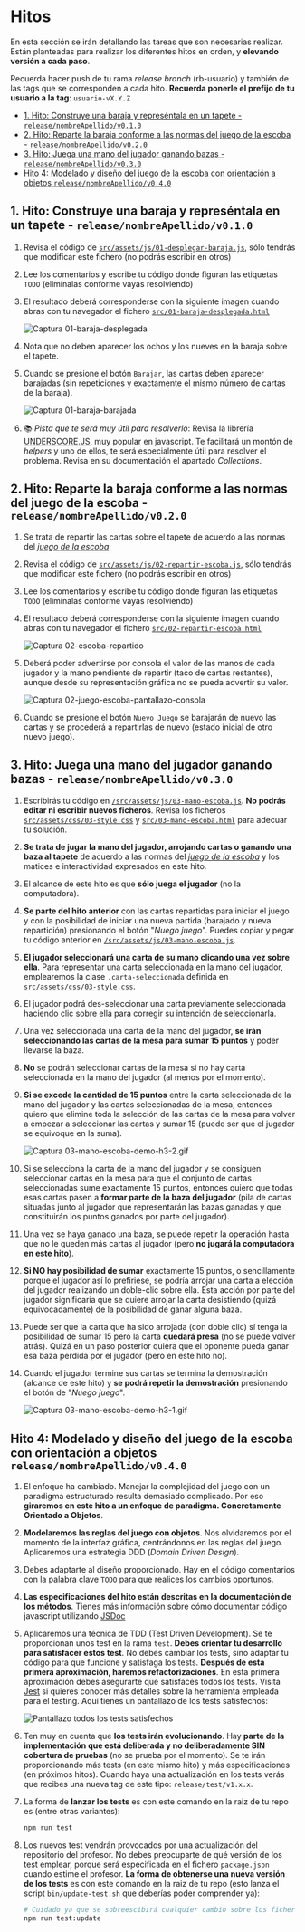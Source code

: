 # Hitos

En esta sección se irán detallando las tareas que son necesarias realizar. Están planteadas para realizar los diferentes hitos en orden, y **elevando versión a cada paso**.

Recuerda hacer push de tu rama *release branch* (rb-usuario) y también de las tags que se corresponden a cada hito. **Recuerda ponerle el prefijo de tu usuario a la tag**: `usuario-vX.Y.Z`

- [1. Hito: Construye una baraja y represéntala en un tapete - `release/nombreApellido/v0.1.0`](#1-hito-construye-una-baraja-y-represéntala-en-un-tapete---releasenombreapellidov010)
- [2. Hito: Reparte la baraja conforme a las normas del juego de la escoba - `release/nombreApellido/v0.2.0`](#2-hito-reparte-la-baraja-conforme-a-las-normas-del-juego-de-la-escoba---releasenombreapellidov020)
- [3. Hito: Juega una mano del jugador ganando bazas - `release/nombreApellido/v0.3.0`](#3-hito-juega-una-mano-del-jugador-ganando-bazas---releasenombreapellidov030)
- [Hito 4: Modelado y diseño del juego de la escoba con orientación a objetos `release/nombreApellido/v0.4.0`](#hito-4-modelado-y-diseño-del-juego-de-la-escoba-con-orientación-a-objetos-releasenombreapellidov040)

## 1. Hito: Construye una baraja y represéntala en un tapete - `release/nombreApellido/v0.1.0`

1. Revisa el código de [`src/assets/js/01-desplegar-baraja.js`](../src/assets/js/01-desplegar-baraja.js), sólo tendrás que modificar este fichero (no podrás escribir en otros)

1. Lee los comentarios y escribe tu código donde figuran las etiquetas `TODO` (elimínalas conforme vayas resolviendo)

1. El resultado deberá corresponderse con la siguiente imagen cuando abras con tu navegador el fichero [`src/01-baraja-desplegada.html`](../src/02-repartir-escoba.html)

    ![Captura 01-baraja-desplegada](./img/01-baraja-desplegada.png)

1. Nota que no deben aparecer los ochos y los nueves en la baraja sobre el tapete.

1. Cuando se presione el botón `Barajar`, las cartas deben aparecer barajadas (sin repeticiones y exactamente el mismo número de cartas de la baraja).

    ![Captura 01-baraja-barajada](./img/01-baraja-barajada.png)

1. 📚 *Pista que te será muy útil para resolverlo*: Revisa la  librería [UNDERSCORE.JS](https://underscorejs.org/#), muy popular en javascript. Te facilitará un montón de *helpers* y uno de ellos, te será especialmente útil para resolver el problema. Revisa en su documentación el apartado *Collections*.

## 2. Hito: Reparte la baraja conforme a las normas del juego de la escoba - `release/nombreApellido/v0.2.0`

1. Se trata de repartir las cartas sobre el tapete de acuerdo a las normas del [*juego de la escoba*](https://es.wikipedia.org/wiki/Escoba_del_15).

2. Revisa el código de [`src/assets/js/02-repartir-escoba.js`](../src/assets/js/02-repartir-escoba.js), sólo tendrás que modificar este fichero (no podrás escribir en otros)

3. Lee los comentarios y escribe tu código donde figuran las etiquetas `TODO` (elimínalas conforme vayas resolviendo)

4. El resultado deberá corresponderse con la siguiente imagen cuando abras con tu navegador el fichero [`src/02-repartir-escoba.html`](../src/02-repartir-escoba.html)

    ![Captura 02-escoba-repartido](./img/02-juego-escoba-repartido.png)

5. Deberá poder advertirse por consola el valor de las manos de cada jugador y la mano pendiente de repartir (taco de cartas restantes), aunque desde su representación gráfica no se pueda advertir su valor.

    ![Captura 02-juego-escoba-pantallazo-consola](img/02-juego-escoba-pantallazo-consola.png)

6. Cuando se presione el botón `Nuevo Juego` se barajarán de nuevo las cartas y se procederá a repartirlas de nuevo (estado inicial de otro nuevo juego).

## 3. Hito: Juega una mano del jugador ganando bazas - `release/nombreApellido/v0.3.0`

1. Escribirás tu código en [`/src/assets/js/03-mano-escoba.js`](../src/assets/js/03-mano-escoba.js). **No podrás editar ni escribir nuevos ficheros**. Revisa los ficheros [`src/assets/css/03-style.css`](../src/assets/css/03-style.css) y [`src/03-mano-escoba.html`](../src/03-mano-escoba.html) para adecuar tu solución.

1. **Se trata de jugar la mano del jugador, arrojando cartas o ganando una baza al tapete** de acuerdo a las normas del [*juego de la escoba*](https://es.wikipedia.org/wiki/Escoba_del_15) y los matices e interactividad expresados en este hito.

1. El alcance de este hito es que **sólo juega el jugador** (no la computadora).

1. **Se parte del hito anterior** con las cartas repartidas para iniciar el juego y con la posibilidad de iniciar una nueva partida (barajado y nueva repartición) presionando el botón "*Nuego juego*". Puedes copiar y pegar tu código anterior en [`/src/assets/js/03-mano-escoba.js`](../src/assets/js/03-mano-escoba.js).

1. **El jugador seleccionará una carta de su mano clicando una vez sobre ella**. Para representar una carta seleccionada en la mano del jugador, emplearemos la clase `.carta-seleccionada` definida en [`src/assets/css/03-style.css`](../src/assets/css/03-style.css).

1. El jugador podrá des-seleccionar una carta previamente seleccionada haciendo clic sobre ella para corregir su intención de seleccionarla.

1. Una vez seleccionada una carta de la mano del jugador, **se irán seleccionando las cartas de la mesa para sumar 15 puntos** y poder llevarse la baza.

1. **No** se podrán seleccionar cartas de la mesa si no hay carta seleccionada en la mano del jugador (al menos por el momento).

1. **Si se excede la cantidad de 15 puntos** entre la carta seleccionada de la mano del jugador y las cartas seleccionadas de la mesa, entonces quiero que elimine toda la selección de las cartas de la mesa para volver a empezar a seleccionar las cartas y sumar 15 (puede ser que el jugador se equivoque en la suma).

    ![Captura 03-mano-escoba-demo-h3-2.gif](img/03-mano-escoba-demo-h3-2.gif)

1. Si se selecciona la carta de la mano del jugador y se consiguen seleccionar cartas en la mesa para que el conjunto de cartas seleccionadas sume exactamente 15 puntos, entonces quiero que todas esas cartas pasen a **formar parte de la baza del jugador** (pila de cartas situadas junto al jugador que representarán las bazas ganadas y que constituirán los puntos ganados por parte del jugador).

1. Una vez se haya ganado una baza, se puede repetir la operación hasta que no le queden más cartas al jugador (pero **no jugará la computadora en este hito**).

1. **Si NO hay posibilidad de sumar** exactamente 15 puntos, o sencillamente porque el jugador así lo prefiriese, se podría arrojar una carta a elección del jugador realizando un doble-clic sobre ella. Esta acción por parte del jugador significaría que se quiere arrojar la carta desistiendo (quizá equivocadamente) de la posibilidad de ganar alguna baza.

1. Puede ser que la carta que ha sido arrojada (con doble clic) sí tenga la posibilidad de sumar 15 pero la carta **quedará presa** (no se puede volver atrás). Quizá en un paso posterior quiera que el oponente pueda ganar esa baza perdida por el jugador (pero en este hito no).

1. Cuando el jugador termine sus cartas se termina la demostración (alcance de este hito) y **se podrá repetir la demostración** presionando el botón de  "*Nuego juego*".

    ![Captura 03-mano-escoba-demo-h3-1.gif](img/03-mano-escoba-demo-h3-1.gif)

## Hito 4: Modelado y diseño del juego de la escoba con orientación a objetos `release/nombreApellido/v0.4.0`

1. El enfoque ha cambiado. Manejar la complejidad del juego con un paradigma estructurado resulta demasiado complicado. Por eso **giraremos en este hito a un enfoque de paradigma. Concretamente Orientado a Objetos**.

1. **Modelaremos las reglas del juego con objetos**. Nos olvidaremos por el momento de la interfaz gráfica, centrándonos en las reglas del juego. Aplicaremos una estrategia DDD (*Domain Driven Design*).

1. Debes adaptarte al diseño proporcionado. Hay en el código comentarios con la palabra clave `TODO` para que realices los cambios oportunos.

1. **Las especificaciones del hito están descritas en la documentación de los métodos**. Tienes más información sobre cómo documentar código javascript utilizando [JSDoc](https://jsdoc.app)

1. Aplicaremos una técnica de TDD (Test Driven Development). Se te proporcionan unos test en la rama `test`. **Debes orientar tu desarrollo para satisfacer estos test**. No debes cambiar los tests, sino adaptar tu código para que funcione y satisfaga los tests. **Después de esta primera aproximación, haremos refactorizaciones**. En esta primera aproximación debes asegurarte que satisfaces todos los tests. Visita [Jest](https://jestjs.io/es-ES/) si quieres conocer más detalles sobre la herramienta empleada para el testing. Aquí tienes un pantallazo de los tests satisfechos:

    ![Pantallazo todos los tests satisfechos](./img/04-demo-running-tests.png)

1. Ten muy en cuenta que **los tests irán evolucionando**. Hay **parte de la implementación que está deliberada y no deliberadamente SIN cobertura de pruebas** (no se prueba por el momento). Se te irán proporcionando más tests (en este mismo hito) y más especificaciones (en próximos hitos). Cuando haya una actualización en los tests verás que recibes una nueva tag de este tipo: `release/test/v1.x.x`.

1. La forma de **lanzar los tests** es con este comando en la raiz de tu repo es (entre otras variantes):

    ```bash
    npm run test
    ```

1. Los nuevos test vendrán provocados por una actualización del repositorio del profesor. No debes preocuparte de qué versión de los test emplear, porque será especificada en el fichero `package.json` cuando estime el profesor. **La forma de obtenerse una nueva versión de los tests** es con este comando en la raiz de tu repo (esto lanza el script `bin/update-test.sh` que deberías poder comprender ya):

    ```bash
    # Cuidado ya que se sobreescibirá cualquier cambio sobre los ficheros *.test.js
    npm run test:update
    ```
